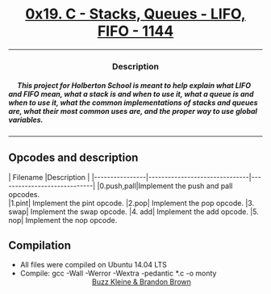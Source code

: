 # [<center>0x19. C - Stacks, Queues - LIFO, FIFO - 1144</center>](https://intranet.hbtn.io/projects/1144#quiz-completed)
 ---
 ### <center>Description</center>
 ##### &emsp; This project for Holberton School is meant to help explain what LIFO and FIFO mean, what a stack is and when to use it, what a queue is and when to use it, what the common implementations of stacks and queues are, what their most common uses are, and the proper way to use global variables.
 ---
## Opcodes and description

|      Filename          |Description                                                  |
|----------------|-------------------------------|-----------------------------|
|0.push,pall|Implement the push and pall opcodes.            
|1.pint| Implement the pint opcode.
|2.pop| Implement the pop opcode.
|3. swap| Implement the swap opcode.
|4. add| Implement the add opcode.
|5. nop| Implement the nop opcode.
## Compilation
- All files were compiled on Ubuntu 14.04 LTS
- Compile: gcc -Wall -Werror -Wextra -pedantic *.c -o monty
[<center>Buzz Kleine & Brandon Brown</center>](https://github.com/bbrown585)
